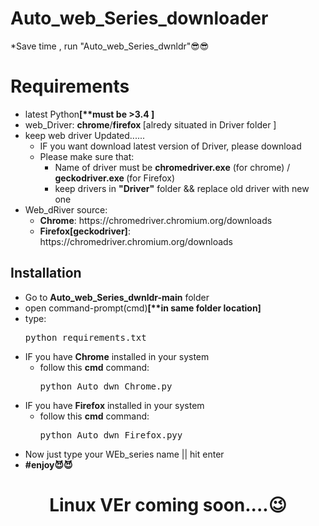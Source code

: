 # Auto_web_Series_downloader
*Save time , run "Auto_web_Series_dwnldr"😎😎

# Requirements
<ul>
<li>latest Python<strong>[**must be >3.4 ]</strong><br>
<li>web_Driver: <strong>chrome</strong>/<strong>firefox </strong>[alredy situated in Driver folder ]
  <li>keep web driver Updated......
  <ul>
    <li>IF you want download latest version of Driver, please download <br>
      <li>Please make sure that:
      <ul>
        <li>Name of driver must be <strong>chromedriver.exe</strong> (for chrome) /<strong> geckodriver.exe </strong>(for Firefox)
        <li>keep drivers in <strong>"Driver"</strong> folder && replace old driver with new one
        </ul>
    </ul>
    <li>Web_dRiver source:
      <ul>
       <li> <strong>Chrome</strong>: https://chromedriver.chromium.org/downloads
        <li><strong>Firefox[geckodriver]</strong>: https://chromedriver.chromium.org/downloads
        </ul>
  
</ul>


## Installation
<ul>
<li>Go to <strong>Auto_web_Series_dwnldr-main</strong> folder<br>
<li>open command-prompt(cmd)<strong>[**in same folder location]</strong><br>
  <li>type:<br>
  <pre>python requirements.txt</pre>
  <li>IF you have <strong>Chrome</strong> installed in your system<br>
  <ul>
    <li>follow this <strong>cmd</strong> command:<br>
    <pre>python Auto_dwn_Chrome.py</pre>
    </ul>
  <li>IF you have <strong>Firefox</strong> installed in your system<br>
  <ul>
    <li>follow this <strong>cmd</strong> command:<br>
    <pre>python Auto_dwn_Firefox.pyy</pre>
    </ul>
<li>Now just type your WEb_series name || hit enter<br>
  <li><Strong>#enjoy😈😈</strong>
</ul>

<h1 align="center">Linux VEr coming soon....😉</h1>
